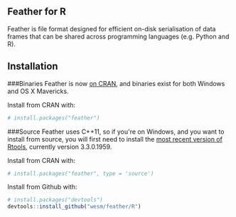 ## Feather for R

Feather is file format designed for efficient on-disk serialisation of data frames that can be shared across programming languages (e.g. Python and R).

## Installation
###Binaries
Feather is now [on CRAN](https://cran.r-project.org/web/packages/feather/index.html), and binaries exist for both Windows and OS X Mavericks.

Install from CRAN with:
```R
# install.packages("feather")
```

###Source
Feather uses C++11, so if you're on Windows, and you want to install from source, you will first need to install the [most recent version of Rtools](https://cran.r-project.org/bin/windows/Rtools/), currently version 3.3.0.1959.

Install from CRAN with:
```R
# install.packages("feather", type = 'source')
```

Install from Github with:
```R
# install.packages("devtools")
devtools::install_github("wesm/feather/R")
```
